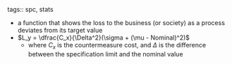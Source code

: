 tags:: spc, stats

- a function that shows the loss to the business (or society) as a process deviates from its target value
- $L_y = \dfrac{C_x}{\Delta^2}(\sigma + (\mu - Nominal)^2)$
	- where $C_x$ is the countermeasure cost, and $\Delta$ is the difference between the specification limit and the nominal value